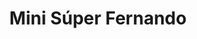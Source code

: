 ---
title: "Mini Súper Fernando"
url: /san-juan-jiquipilco/mini-super-fernando/
shop: tienda rural
---